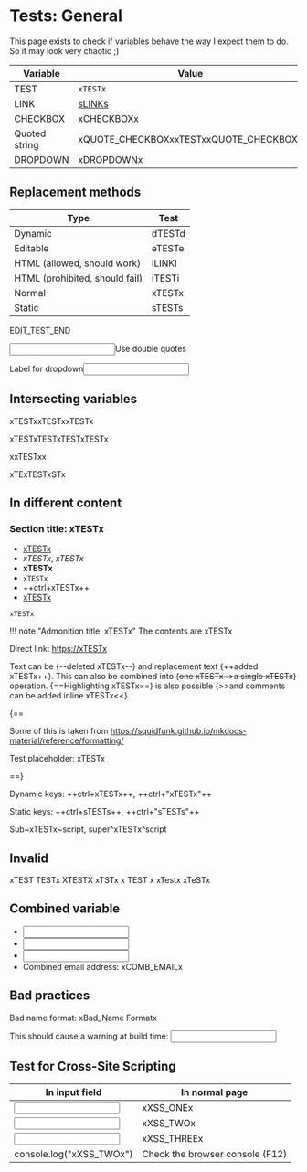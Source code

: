# Tests: General

This page exists to check if variables behave the way I expect them to do.
So it may look very chaotic ;)

Variable | Value
---|---
TEST | `xTESTx`
LINK | [sLINKs](iLINKi)
CHECKBOX | xCHECKBOXx
Quoted string | xQUOTE_CHECKBOXxxTESTxxQUOTE_CHECKBOXx
DROPDOWN | xDROPDOWNx

## Replacement methods

Type | Test
---|---
Dynamic | dTESTd
Editable | eTESTe
HTML (allowed, should work) | iLINKi
HTML (prohibited, should fail) | iTESTi
Normal | xTESTx
Static | sTESTs

EDIT_TEST_END

<label><input data-input-for="QUOTE_CHECKBOX">Use double quotes</label>

<label>Label for dropdown<input data-input-for="DROPDOWN"></label>


## Intersecting variables

xTESTxxTESTxxTESTx

xTESTxTESTxTESTxTESTx

xxTESTxx

xTExTESTxSTx

## In different content

### Section title: xTESTx

- [xTESTx](#)
- _xTESTx_, *xTESTx*
- __xTESTx__
- `xTESTx`
- ++ctrl+xTESTx++
- <u>xTESTx</u>

```
xTESTx
```

!!! note "Admonition title: xTESTx"
    The contents are xTESTx

Direct link: <https://xTESTx>

Text can be {--deleted xTESTx--} and replacement text {++added xTESTx++}. This can also be
combined into {~~one xTESTx~>a single xTESTx~~} operation. {==Highlighting xTESTx==} is also
possible {>>and comments can be added inline xTESTx<<}.

{==

Some of this is taken from <https://squidfunk.github.io/mkdocs-material/reference/formatting/>

Test placeholder: xTESTx

==}

Dynamic keys: ++ctrl+xTESTx++, ++ctrl+"xTESTx"++

Static keys: ++ctrl+sTESTs++, ++ctrl+"sTESTs"++

Sub~xTESTx~script, super^xTESTx^script


## Invalid

xTEST TESTx XTESTX xTSTx x TEST x xTestx xTeSTx

## Combined variable

- <input data-input-for="COMB_FIRST_NAME">
- <input data-input-for="COMB_SURNAME">
- <input data-input-for="COMB_DOMAIN">
- Combined email address: xCOMB_EMAILx

## Bad practices

Bad name format: xBad_Name Formatx

This should cause a warning at build time: <input data-input-for="VARIABLE_DOES_NOT_EXIST">

## Test for Cross-Site Scripting

In input field | In normal page
---|---
<input data-input-for="XSS_ONE"> | xXSS_ONEx
<input data-input-for="XSS_TWO"> | xXSS_TWOx
<input data-input-for="XSS_THREE"> | xXSS_THREEx
console.log("xXSS_TWOx") | Check the browser console (F12)<script>setTimeout(function(){console.log("sXSS_TWOs")}, 1000); // This should output xXSS_TWOx, since scripts should not be modified</script>
